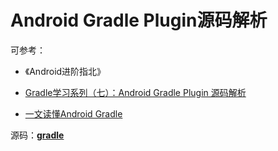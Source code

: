 # Android Gradle Plugin源码解析

可参考：

+ 《Android进阶指北》

+ [Gradle学习系列（七）：Android Gradle Plugin 源码解析](https://juejin.cn/post/6974962797973078046)
+ [一文读懂Android Gradle](https://github.com/JeremyLiao/android-gradle-study)



源码：[**gradle**](https://android.googlesource.com/platform/tools/build/+/925c0b5cf8730105dd5aa8c851141d5688d07789/gradle/src/main/groovy/com/android/build/gradle?autodive=0/)

